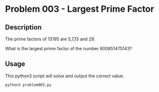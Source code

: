 # Problem 003 - Largest Prime Factor

## Description

The prime factors of 13195 are 5,7,13 and 29.

What is the largest prime factor of the number 600851475143?

## Usage

This python3 script will solve and output the correct value.

```bash
python3 problem003.py
```